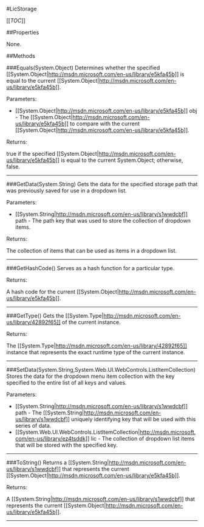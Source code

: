 #LicStorage

[[_TOC_]]

##Properties

None.


##Methods

###Equals(System.Object)
Determines whether the specified [[System.Object|http://msdn.microsoft.com/en-us/library/e5kfa45b]] is equal to the current [[System.Object|http://msdn.microsoft.com/en-us/library/e5kfa45b]].

Parameters: 

* [[System.Object|http://msdn.microsoft.com/en-us/library/e5kfa45b]] obj  - The [[System.Object|http://msdn.microsoft.com/en-us/library/e5kfa45b]] to compare with the current [[System.Object|http://msdn.microsoft.com/en-us/library/e5kfa45b]].





Returns:

true if the specified [[System.Object|http://msdn.microsoft.com/en-us/library/e5kfa45b]] is equal to the current System.Object; otherwise, false.


---


###GetData(System.String)
 Gets the data for the specified storage path that was previously saved for use in a dropdown list. 

Parameters: 

* [[System.String|http://msdn.microsoft.com/en-us/library/s1wwdcbf]] path  - The path key that was used to store the collection of dropdown items.





Returns:

The collection of items that can be used as items in a dropdown list.


---


###GetHashCode()
 Serves as a hash function for a particular type.  





Returns:

A hash code for the current [[System.Object|http://msdn.microsoft.com/en-us/library/e5kfa45b]].


---


###GetType()
Gets the [[System.Type|http://msdn.microsoft.com/en-us/library/42892f65]] of the current instance.





Returns:

The [[System.Type|http://msdn.microsoft.com/en-us/library/42892f65]] instance that represents the exact runtime type of the current instance.


---


###SetData(System.String,System.Web.UI.WebControls.ListItemCollection)
 Stores the data for the dropdown menu item collection with the key specified to the entire list of all keys and values. 

Parameters: 

* [[System.String|http://msdn.microsoft.com/en-us/library/s1wwdcbf]] path  - The [[System.String|http://msdn.microsoft.com/en-us/library/s1wwdcbf]] uniquely identifying key that will be used with this series of data.
* [[System.Web.UI.WebControls.ListItemCollection|http://msdn.microsoft.com/en-us/library/ez4tsddk]] lic  - The collection of dropdown list items that will be stored with the specified key.






---


###ToString()
Returns a [[System.String|http://msdn.microsoft.com/en-us/library/s1wwdcbf]] that represents the current [[System.Object|http://msdn.microsoft.com/en-us/library/e5kfa45b]].





Returns:

A [[System.String|http://msdn.microsoft.com/en-us/library/s1wwdcbf]] that represents the current [[System.Object|http://msdn.microsoft.com/en-us/library/e5kfa45b]].


---


